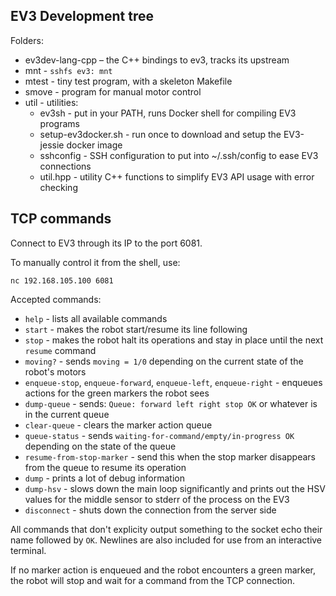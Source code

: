 ## EV3 Development tree

Folders:
* ev3dev-lang-cpp – the C++ bindings to ev3, tracks its upstream
* mnt - `sshfs ev3: mnt`
* mtest - tiny test program, with a skeleton Makefile
* smove - program for manual motor control
* util - utilities:
  * ev3sh - put in your PATH, runs Docker shell for compiling EV3 programs
  * setup-ev3docker.sh - run once to download and setup the EV3-jessie docker image
  * sshconfig - SSH configuration to put into ~/.ssh/config to ease EV3 connections
  * util.hpp - utility C++ functions to simplify EV3 API usage with error checking

## TCP commands

Connect to EV3 through its IP to the port 6081.

To manually control it from the shell, use:
```
nc 192.168.105.100 6081
```

Accepted commands:
* `help` - lists all available commands
* `start` - makes the robot start/resume its line following
* `stop` - makes the robot halt its operations and stay in place until the next `resume` command
* `moving?` - sends `moving = 1/0` depending on the current state of the robot's motors
* `enqueue-stop`, `enqueue-forward`, `enqueue-left`, `enqueue-right` - enqueues actions for the green markers the robot sees
* `dump-queue` - sends: `Queue: forward left right stop OK` or whatever is in the current queue
* `clear-queue` - clears the marker action queue
* `queue-status` - sends `waiting-for-command/empty/in-progress OK` depending on the state of the queue
* `resume-from-stop-marker` - send this when the stop marker disappears from the queue to resume its operation
* `dump` - prints a lot of debug information
* `dump-hsv` - slows down the main loop significantly and prints out the HSV values for the middle sensor to stderr of the process on the EV3
* `disconnect` - shuts down the connection from the server side

All commands that don't explicity output something to the socket echo their name followed by `OK`.
Newlines are also included for use from an interactive terminal.

If no marker action is enqueued and the robot encounters a green marker, the robot will stop and wait for a command from the TCP connection.
